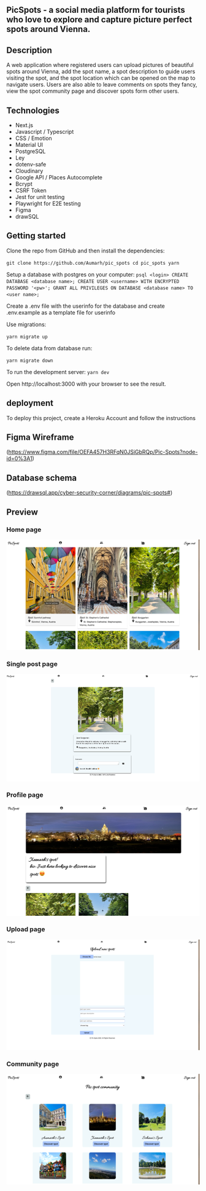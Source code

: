 ## PicSpots - a social media platform for tourists who love to explore and capture picture perfect spots around Vienna.

## Description

A web application where registered users can upload pictures of beautiful spots around Vienna, add the spot name, a spot description to guide users visiting the spot, and the spot location which can be opened on the map to navigate users. Users are also able to leave comments on spots they fancy, view the spot community page and discover spots form other users.

## Technologies

- Next.js
- Javascript / Typescript
- CSS / Emotion
- Material UI
- PostgreSQL
- Ley
- dotenv-safe
- Cloudinary
- Google API / Places Autocomplete
- Bcrypt
- CSRF Token
- Jest for unit testing
- Playwright for E2E testing
- Figma
- drawSQL

## Getting started

Clone the repo from GitHub and then install the dependencies:

`git clone https://github.com/Aumarh/pic_spots cd pic_spots yarn`

Setup a database with postgres on your computer:
`psql <login> CREATE DATABASE <database name>; CREATE USER <username> WITH ENCRYPTED PASSWORD '<pw>'; GRANT ALL PRIVILEGES ON DATABASE <database name> TO <user name>;`

Create a .env file with the userinfo for the database and create .env.example as a template file for userinfo

Use migrations:

`yarn migrate up`

To delete data from database run:

`yarn migrate down`

To run the development server:
`yarn dev`

Open http://localhost:3000 with your browser to see the result.

## deployment

To deploy this project, create a Heroku Account and follow the instructions

## Figma Wireframe

(https://www.figma.com/file/OEFA457H3RFqN0JSiGbRQp/Pic-Spots?node-id=0%3A1)

## Database schema

(https://drawsql.app/cyber-security-corner/diagrams/pic-spots#)

## Preview

### Home page

![Screenshot of the home page](/public/screenshots/homepage.jpg 'This is the home page')

### Single post page

![Screenshot of the single post page](/public/screenshots/singlepostpage.jpg 'This is the single post page')

### Profile page

![Screenshot of the private-profile page](/public/screenshots/privateprofilepage.jpg 'This is the profile page')

### Upload page

![Screenshot of the upload page](/public/screenshots/uploadpage.jpg 'This is the upload page')

### Community page

![Screenshot of the community page](/public/screenshots/communitypage.jpg 'This is the community page')
